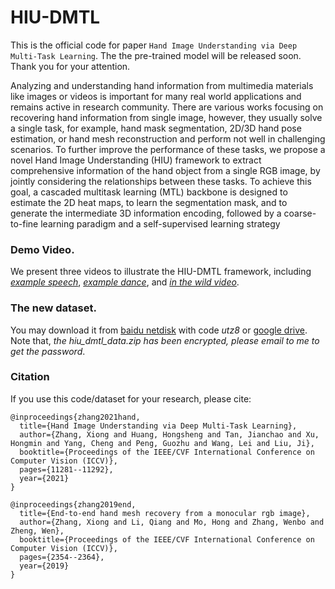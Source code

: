 # HIU-DMTL
This is the official code for paper `Hand Image Understanding via Deep Multi-Task Learning`. The the pre-trained model will be released soon.  Thank you for your attention.

Analyzing and understanding hand information from multimedia materials like images or videos is important for many real world applications and remains active in research community. There are various works focusing on recovering hand information from single image, however, they usually solve a single task, for example, hand mask segmentation, 2D/3D hand pose estimation, or hand mesh reconstruction and perform not well in challenging scenarios. To further improve the performance of these tasks, we propose a novel Hand Image Understanding (HIU) framework to extract comprehensive information of the hand object from a single RGB image, by jointly considering the relationships between these tasks. To achieve this goal, a cascaded multitask learning (MTL) backbone is designed to estimate the 2D heat maps, to learn the segmentation mask, and to generate the intermediate 3D information encoding, followed by a coarse-to-fine learning paradigm and a self-supervised learning strategy

### Demo Video.
We present three videos to illustrate the HIU-DMTL framework, including [_example speech_](https://youtu.be/ZtVAPvVcmZ8), [_example dance_](https://youtu.be/tFZiHM8tq3E), and [_in the wild video_](https://youtu.be/5eTXbzqrBYE).



### The new dataset.
You may download it from [baidu netdisk](https://pan.baidu.com/s/1HHfj9nqb27YBJZ0dCgo8_g) with code _utz8_ or [google drive](https://drive.google.com/file/d/1HeoN37LFw8lvCReK7Zfta-1tyiSFs6GO/view?usp=sharing).
Note that, _the hiu_dmtl_data.zip has been encrypted, please email to me to get the password_.

### Citation
If you use this code/dataset for your research, please cite:
```
@inproceedings{zhang2021hand,
  title={Hand Image Understanding via Deep Multi-Task Learning},
  author={Zhang, Xiong and Huang, Hongsheng and Tan, Jianchao and Xu, Hongmin and Yang, Cheng and Peng, Guozhu and Wang, Lei and Liu, Ji},
  booktitle={Proceedings of the IEEE/CVF International Conference on Computer Vision (ICCV)},
  pages={11281--11292},
  year={2021}
}

@inproceedings{zhang2019end,
  title={End-to-end hand mesh recovery from a monocular rgb image},
  author={Zhang, Xiong and Li, Qiang and Mo, Hong and Zhang, Wenbo and Zheng, Wen},
  booktitle={Proceedings of the IEEE/CVF International Conference on Computer Vision (ICCV)},
  pages={2354--2364},
  year={2019}
}
```
